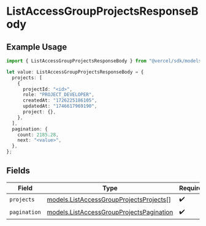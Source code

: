 # ListAccessGroupProjectsResponseBody

## Example Usage

```typescript
import { ListAccessGroupProjectsResponseBody } from "@vercel/sdk/models/listaccessgroupprojectsop.js";

let value: ListAccessGroupProjectsResponseBody = {
  projects: [
    {
      projectId: "<id>",
      role: "PROJECT_DEVELOPER",
      createdAt: "1726225186105",
      updatedAt: "1746617969190",
      project: {},
    },
  ],
  pagination: {
    count: 2185.28,
    next: "<value>",
  },
};
```

## Fields

| Field                                                                                      | Type                                                                                       | Required                                                                                   | Description                                                                                |
| ------------------------------------------------------------------------------------------ | ------------------------------------------------------------------------------------------ | ------------------------------------------------------------------------------------------ | ------------------------------------------------------------------------------------------ |
| `projects`                                                                                 | [models.ListAccessGroupProjectsProjects](../models/listaccessgroupprojectsprojects.md)[]   | :heavy_check_mark:                                                                         | N/A                                                                                        |
| `pagination`                                                                               | [models.ListAccessGroupProjectsPagination](../models/listaccessgroupprojectspagination.md) | :heavy_check_mark:                                                                         | N/A                                                                                        |